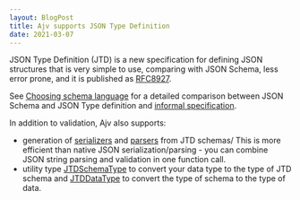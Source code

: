 ```yaml
---
layout: BlogPost
title: Ajv supports JSON Type Definition
date: 2021-03-07
---
```


JSON Type Definition (JTD) is a new specification for defining JSON structures that is very simple to use, comparing with JSON Schema, less error prone, and it is published as [RFC8927](https://datatracker.ietf.org/doc/rfc8927/).

See <a href="/guide/schema-language.html">Choosing schema language</a> for a detailed comparison between JSON Schema and JSON Type definition and <a href="/json-type-definition.html">informal specification</a>.

<!-- more -->

In addition to validation, Ajv also supports:
- generation of [serializers](/api.html#jtd-serialize) and [parsers](/api.html#jtd-parse) from JTD schemas/ This is more efficient than native JSON serialization/parsing - you can combine JSON string parsing and validation in one function call.
- utility type [JTDSchemaType](/guide/typescript.html#utility-types-for-schemas) to convert your data type to the type of JTD schema and [JTDDataType](/guide/typescript.html#utility-type-for-jtd-data-type) to convert the type of schema to the type of data.
